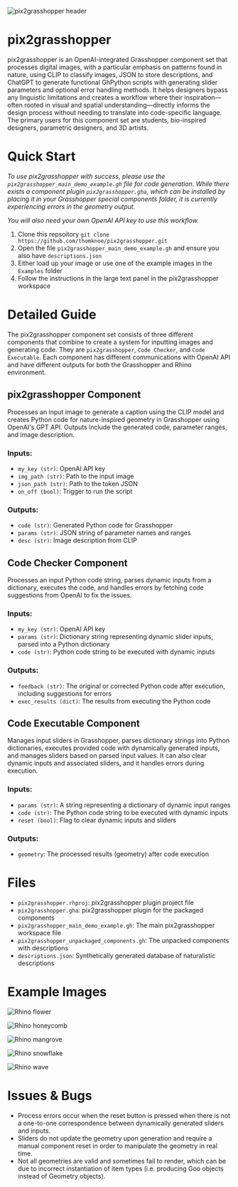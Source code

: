 ![pix2grasshopper header](https://github.com/thomknoe/pix2grasshopper/blob/main/github-cover.png)

# pix2grasshopper

pix2grasshopper is an OpenAI-integrated Grasshopper component set that processes digital images, with a particular emphasis on patterns found in nature, using CLIP to classify images, JSON to store descriptions, and ChatGPT to generate functional GhPython scripts with generating slider parameters and optional error handling methods. It helps designers bypass any linguistic limitations and creates a workflow where their inspiration—often rooted in visual and spatial understanding—directly informs the design process without needing to translate into code-specific language. The primary users for this component set are students, bio-inspired designers, parametric designers, and 3D artists.

# Quick Start

_To use pix2grasshopper with success, please use the `pix2grasshopper_main_demo_example.gh` file for code generation. While there exists a component plugin `pix2grasshopper.gha`, which can be installed by placing it in your Grasshopper special components folder, it is currently experiencing errors in the geometry output._

_You will also need your own OpenAI API key to use this workflow._

1. Clone this repsoitory `git clone https://github.com/thomknoe/pix2grasshopper.git`
2. Open the file `pix2grasshopper_main_demo_example.gh` and ensure you also have `descriptions.json`
3. Either load up your image or use one of the example images in the `Examples` folder
4. Follow the instructions in the large text panel in the pix2grasshopper workspace

# Detailed Guide

The pix2grasshopper component set consists of three different components that combine to create a system for inputting images and generating code. They are `pix2grasshopper`, `Code Checker`, and `Code Executable`. Each component has different communications with OpenAI API and have different outputs for both the Grasshopper and Rhino environment.

## pix2grasshopper Component

Processes an input image to generate a caption using the CLIP model and creates Python code for nature-inspired geometry in Grasshopper using OpenAI's GPT API. Outputs include the generated code, parameter ranges, and image description.

### Inputs:

- `my_key (str)`: OpenAI API key
- `img_path (str)`: Path to the input image
- `json_path (str)`: Path to the token JSON
- `on_off (bool)`: Trigger to run the script

### Outputs:

- `code (str)`: Generated Python code for Grasshopper
- `params (str)`: JSON string of parameter names and ranges
- `desc (str)`: Image description from CLIP

## Code Checker Component

Processes an input Python code string, parses dynamic inputs from a dictionary, executes the code, and handles errors by fetching code suggestions from OpenAI to fix the issues.

### Inputs:

- `my_key (str)`: OpenAI API key
- `params (str)`: Dictionary string representing dynamic slider inputs, parsed into a Python dictionary
- `code (str)`: Python code string to be executed with dynamic inputs

### Outputs:

- `feedback (str)`: The original or corrected Python code after execution, including suggestions for errors
- `exec_results (dict)`: The results from executing the Python code

## Code Executable Component

Manages input sliders in Grasshopper, parses dictionary strings into Python dictionaries, executes
provided code with dynamically generated inputs, and manages sliders based on parsed input values.
It can also clear dynamic inputs and associated sliders, and it handles errors during execution.

### Inputs:

- `params (str)`: A string representing a dictionary of dynamic input ranges
- `code (str)`: The Python code string to be executed with dynamic inputs
- `reset (bool)`: Flag to clear dynamic inputs and sliders

### Outputs:

- `geometry`: The processed results (geometry) after code execution

# Files

- `pix2grasshopper.rhproj`: pix2grasshopper plugin project file
- `pix2grasshopper.gha`: pix2grasshopper plugin for the packaged components
- `pix2grasshopper_main_demo_example.gh`: The main pix2grasshopper workspace file
- `pix2grasshopper_unpackaged_components.gh`: The unpacked components with descriptions
- `descriptions.json`: Synthetically generated database of naturalistic descriptions

# Example Images

![Rhino flower](https://github.com/thomknoe/pix2grasshopper/blob/main/Images/Results/rhinoFlower.png)

![Rhino honeycomb](https://github.com/thomknoe/pix2grasshopper/blob/main/Images/Results/rhinoHoneycomb.png)

![Rhino mangrove](https://github.com/thomknoe/pix2grasshopper/blob/main/Images/Results/rhinoMangrove.png)

![Rhino snowflake](https://github.com/thomknoe/pix2grasshopper/blob/main/Images/Results/rhinoSnowflake.png)

![Rhino wave](https://github.com/thomknoe/pix2grasshopper/blob/main/Images/Results/rhinoWave.png)

# Issues & Bugs

- Process errors occur when the reset button is pressed when there is not a one-to-one correspondence between dynamically generated sliders and inputs.
- Sliders do not update the geometry upon generation and require a manual component reset in order to manipulate the geometry in real time.
- Not all geometries are valid and sometimes fail to render, which can be due to incorrect instantiation of item types (i.e. producing Goo objects instead of Geometry objects).

